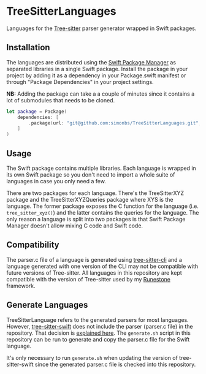 # TreeSitterLanguages

Languages for the [Tree-sitter](https://tree-sitter.github.io/tree-sitter/) parser generator wrapped in Swift packages.

## Installation

The languages are distributed using the [Swift Package Manager](https://www.swift.org/package-manager/) as separated libraries in a single Swift package. Install the package in your project by adding it as a dependency in your Package.swift manifest or through "Package Dependencies" in your project settings.

**NB:** Adding the package can take a a couple of minutes since it contains a lot of submodules that needs to be cloned.

```swift
let package = Package(
    dependencies: [
        .package(url: "git@github.com:simonbs/TreeSitterLanguages.git", from: "0.1.0")
    ]
)
```

## Usage

The Swift package contains multiple libraries. Each language is wrapped in its own Swift package so you don't need to import a whole suite of languages in case you only need a few.

There are two packages for each language. There's the TreeSitterXYZ package and the TreeSitterXYZQueries package where XYS is the language. The former package exposes the C function for the language (i.e. `tree_sitter_xyz()`) and the latter contains the queries for the language. The only reason a language is split into two packages is that Swift Package Manager doesn't allow mixing C code and Swift code.

## Compatibility

The parser.c file of a language is generated using [tree-sitter-cli](https://github.com/tree-sitter/tree-sitter/blob/master/cli/README.md) and a language generated with one version of the CLI may not be compatible with future versions of Tree-sitter. All languages in this repository are kept compatible with the version of Tree-sitter used by my [Runestone](https://github.com/simonbs/runestone) framework.

## Generate Languages

TreeSitterLanguage refers to the generated parsers for most languages. However, [tree-sitter-swift](https://github.com/alex-pinkus/tree-sitter-swift) does not include the parser (parser.c file) in the repository. That decision is [explained here](https://github.com/alex-pinkus/tree-sitter-swift#where-is-your-parserc). The `generate.sh` script in this repository can be run to generate and copy the parser.c file for the Swift language.

It's only necessary to run `generate.sh` when updating the version of tree-sitter-swift since the generated parser.c file is checked into this repository.

